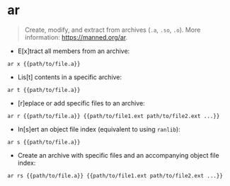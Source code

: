 # ar

> Create, modify, and extract from archives (`.a`, `.so`, `.o`).
> More information: <https://manned.org/ar>.

- E[x]tract all members from an archive:

`ar x {{path/to/file.a}}`

- Lis[t] contents in a specific archive:

`ar t {{path/to/file.a}}`

- [r]eplace or add specific files to an archive:

`ar r {{path/to/file.a}} {{path/to/file1.ext path/to/file2.ext ...}}`

- In[s]ert an object file index (equivalent to using `ranlib`):

`ar s {{path/to/file.a}}`

- Create an archive with specific files and an accompanying object file index:

`ar rs {{path/to/file.a}} {{path/to/file1.ext path/to/file2.ext ...}}`

